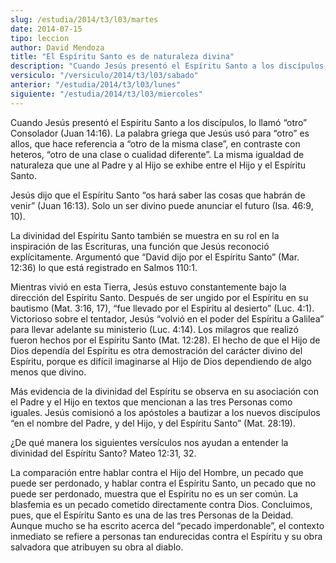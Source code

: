 ```yaml
---
slug: /estudia/2014/t3/l03/martes
date: 2014-07-15
tipo: leccion
author: David Mendoza
title: "El Espíritu Santo es de naturaleza divina"
description: "Cuando Jesús presentó el Espíritu Santo a los discípulos, lo llamó “otro”  Consolador (Juan 14:16). La palabra griega que Jesús usó para “otro” es allos,  que hace referencia a “otro de la misma clase”, en contraste con heteros, “otro  de una clase o cualidad diferente”. La mi..."
versiculo: "/versiculo/2014/t3/l03/sabado"
anterior: "/estudia/2014/t3/l03/lunes"
siguiente: "/estudia/2014/t3/l03/miercoles"
---
```


Cuando Jesús presentó el Espíritu Santo a los discípulos, lo llamó “otro” Consolador (Juan 14:16). La palabra griega que Jesús usó para “otro” es allos, que hace referencia a “otro de la misma clase”, en contraste con heteros, “otro de una clase o cualidad diferente”. La misma igualdad de naturaleza que une al Padre y al Hijo se exhibe entre el Hijo y el Espíritu Santo.

Jesús dijo que el Espíritu Santo “os hará saber las cosas que habrán de venir” (Juan 16:13). Solo un ser divino puede anunciar el futuro (Isa. 46:9, 10).

La divinidad del Espíritu Santo también se muestra en su rol en la inspiración de las Escrituras, una función que Jesús reconoció explícitamente. Argumentó que “David dijo por el Espíritu Santo” (Mar. 12:36) lo que está registrado en Salmos 110:1.

Mientras vivió en esta Tierra, Jesús estuvo constantemente bajo la dirección del Espíritu Santo. Después de ser ungido por el Espíritu en su bautismo (Mat. 3:16, 17), “fue llevado por el Espíritu al desierto” (Luc. 4:1). Victorioso sobre el tentador, Jesús “volvió en el poder del Espíritu a Galilea” para llevar adelante su ministerio (Luc. 4:14). Los milagros que realizó fueron hechos por el Espíritu Santo (Mat. 12:28). El hecho de que el Hijo de Dios dependía del Espíritu es otra demostración del carácter divino del Espíritu, porque es difícil imaginarse al Hijo de Dios dependiendo de algo menos que divino.

Más evidencia de la divinidad del Espíritu se observa en su asociación con el Padre y el Hijo en textos que mencionan a las tres Personas como iguales. Jesús comisionó a los apóstoles a bautizar a los nuevos discípulos “en el nombre del Padre, y del Hijo, y del Espíritu Santo” (Mat. 28:19).

¿De qué manera los siguientes versículos nos ayudan a entender la divinidad del Espíritu Santo? Mateo 12:31, 32.

La comparación entre hablar contra el Hijo del Hombre, un pecado que puede ser perdonado, y hablar contra el Espíritu Santo, un pecado que no puede ser perdonado, muestra que el Espíritu no es un ser común. La blasfemia es un pecado cometido directamente contra Dios. Concluimos, pues, que el Espíritu Santo es una de las tres Personas de la Deidad. Aunque mucho se ha escrito acerca del “pecado imperdonable”, el contexto inmediato se refiere a personas tan endurecidas contra el Espíritu y su obra salvadora que atribuyen su obra al diablo.

